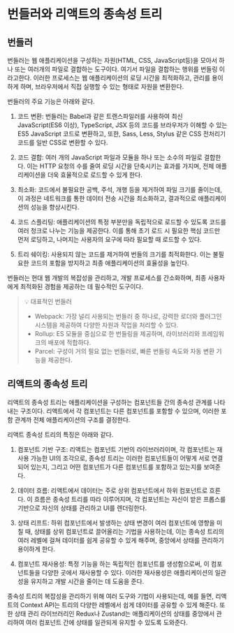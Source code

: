 # 번들러와 리액트의 종속성 트리

## 번들러

번들러는 웹 애플리케이션을 구성하는 자원(HTML, CSS, JavaScript등)을 모아서 하나 또는 여러개의 파일로 결합하는 도구이다. 여기서 파일을 결합하는 행위를 번들링 이라고한다. 이러한 프로세스는 웹 애플리케이션의 로딩 시간을 최적화하고, 관리를 용이하게 하며, 브라우저에서 직접 실행할 수 있는 형태로 자원을 변환한다.

번들러의 주요 기능은 아래와 같다.

1. 코드 변환: 번들러는 Babel과 같은 트랜스파일러를 사용하여 최신 JavaScript(ES6 이상), TypeScript, JSX 등의 코드를 브라우저가 이해할 수 있는 ES5 JavaScript 코드로 변환하고, 또한, Sass, Less, Stylus 같은 CSS 전처리기 코드를 일반 CSS로 변환할 수 있다.

2. 코드 결합: 여러 개의 JavaScript 파일과 모듈을 하나 또는 소수의 파일로 결합한다. 이는 HTTP 요청의 수를 줄여 로딩 시간을 단축시키는 효과를 가지며, 전체 애플리케이션을 더욱 효율적으로 로드할 수 있게 한다.

3. 최소화: 코드에서 불필요한 공백, 주석, 개행 등을 제거하여 파일 크기를 줄이는데, 이 과정은 네트워크를 통한 데이터 전송 시간을 최소화하고, 결과적으로 애플리케이션의 성능을 향상시킨다.

4. 코드 스플리팅: 애플리케이션의 특정 부분만을 독립적으로 로드할 수 있도록 코드를 여러 청크로 나누는 기능을 제공한다. 이를 통해 초기 로드 시 필요한 핵심 코드만 먼저 로딩하고, 나머지는 사용자의 요구에 따라 필요할 때 로드할 수 있다.

5. 트리 쉐이킹: 사용되지 않는 코드를 제거하여 번들의 크기를 최적화한다. 이는 불필요한 코드의 포함을 방지하고 최종 애플리케이션의 효율성을 높인다.

번들러는 현대 웹 개발의 복잡성을 관리하고, 개발 프로세스를 간소화하며, 최종 사용자에게 최적화된 경험을 제공하는 데 필수적인 도구이다.

> 💡 대표적인 번들러 <br />
>
> - Webpack: 가장 널리 사용되는 번들러 중 하나로, 강력한 로더와 플러그인 시스템을 제공하여 다양한 자원과 작업을 처리할 수 있다.
> - Rollup: ES 모듈을 중심으로 한 번들링을 제공하며, 라이브러리와 프레임워크의 배포에 적합하다.
> - Parcel: 구성이 거의 필요 없는 번들러로, 빠른 번들링 속도와 자동 변환 기능을 제공한다.

## 리액트의 종속성 트리

리액트의 종속성 트리는 애플리케이션을 구성하는 컴포넌트들 간의 종속성 관계를 나타내는 구조이다. 리액트에서 각 컴포넌트는 다른 컴포넌트를 포함할 수 있으며, 이러한 포함 관계까 전체 애플리케이션의 구조를 결정한다.

리액트 종속성 트리의 특징은 아래와 같다.

1. 컴포넌트 기반 구조: 리액트는 컴포넌트 기반의 라이브러리이며, 각 컴포넌트는 재사용 가능한 UI의 조각으로, 종속성 트리는 이러한 컴포넌트들이 어떻게 서로 연결되어 있는지, 그리고 어떤 컴포넌트가 다른 컴포넌트를 포함하고 있는지를 보여준다.

2. 데이터 흐름: 리액트에서 데이터는 주로 상위 컴포넌트에서 하위 컴포넌트로 흐른다. 이 흐름은 종속성 트리를 따라 이루어지며, 각 컴포넌트는 자신이 받은 프롭스를 기반으로 자신의 상태를 관리하고 UI를 렌더링한다.

3. 상태 리프트: 하위 컴포넌트에서 발생하는 상태 변경이 여러 컴포넌트에 영향을 미칠 때, 상태를 상위 컴포넌트로 끌어올리는 기법을 사용하는데, 이는 종속성 트리의 여러 레벨에 걸쳐 데이터를 쉽게 공유할 수 있게 해주며, 중앙에서 상태를 관리하기 용이하게 한다.

4. 컴포넌트 재사용성: 특정 기능을 하는 독립적인 컴포넌트를 생성함으로써, 이 컴포넌트들을 다양한 곳에서 재사용할 수 있다. 이러한 재사용성은 애플리케이션의 일관성을 유지하고 개발 시간을 줄이는 데 도움을 준다.

종속성 트리의 복잡성을 관리하기 위해 여러 도구와 기법이 사용되는데, 예를 들면, 리액트의 Context API는 트리의 다양한 레벨에서 쉽게 데이터를 공유할 수 있게 해준다.
또한 상태 관리 라이브러리인 Redux나 Zustand는 애플리케이션의 상태를 중앙에서 관리하여 여러 컴포넌트 간에 상태를 일관되게 유지할 수 있도록 도와준다.
